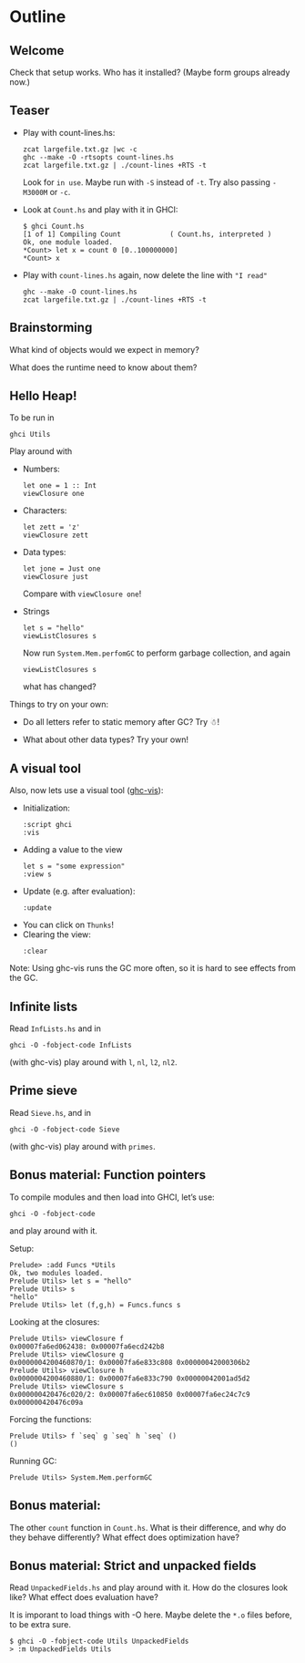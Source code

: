 Outline
=======

Welcome
-------

Check that setup works. Who has it installed? (Maybe form groups already now.)

Teaser
------

* Play with count-lines.hs:
  ```
  zcat largefile.txt.gz |wc -c
  ghc --make -O -rtsopts count-lines.hs
  zcat largefile.txt.gz | ./count-lines +RTS -t
  ```
  Look for `in use`.
  Maybe run with `-S` instead of `-t`.
  Try also passing `-M3000M` or `-c`.


* Look at `Count.hs` and play with it in GHCI:
  ```
  $ ghci Count.hs
  [1 of 1] Compiling Count            ( Count.hs, interpreted )
  Ok, one module loaded.
  *Count> let x = count 0 [0..100000000]
  *Count> x
  ```

* Play with `count-lines.hs` again, now delete the line with `"I read"`
  ```
  ghc --make -O count-lines.hs
  zcat largefile.txt.gz | ./count-lines +RTS -t
  ```

Brainstorming
-------------

What kind of objects would we expect in memory?

What does the runtime need to know about them?

Hello Heap!
-----------

To be run in
```
ghci Utils
```

Play around with

 * Numbers:
   ```
   let one = 1 :: Int
   viewClosure one
   ```

 * Characters:
   ```
   let zett = 'z'
   viewClosure zett
   ```

 * Data types:
   ```
   let jone = Just one
   viewClosure just
   ```
   Compare with `viewClosure one`!

 * Strings
   ```
   let s = "hello"
   viewListClosures s
   ```
   Now run `System.Mem.perfomGC` to perform garbage collection, and again
   ```
   viewListClosures s
   ```
   what has changed?


Things to try on your own:

* Do all letters refer to static memory after GC? Try ☃!

* What about other data types? Try your own!


A visual tool
-------------

Also, now lets use a visual tool ([ghc-vis](http://felsin9.de/nnis/ghc-vis/)):

 * Initialization:
   ```
   :script ghci
   :vis
   ```
 * Adding a value to the view
   ```
   let s = "some expression"
   :view s
   ```
 * Update (e.g. after evaluation):
   ```
   :update
   ```
 * You can click on `Thunks`!
 * Clearing the view:
   ```
   :clear
   ```

Note: Using ghc-vis runs the GC more often, so it is hard to see effects from the GC.


Infinite lists
--------------

Read `InfLists.hs` and in
```
ghci -O -fobject-code InfLists
```
(with ghc-vis) play around with `l`, `nl`, `l2`, `nl2`.

Prime sieve
-----------

Read `Sieve.hs`, and in
```
ghci -O -fobject-code Sieve
```
(with ghc-vis) play around with `primes`.


Bonus material: Function pointers
----------------------------------

To compile modules and then load into GHCI, let’s use:
```
ghci -O -fobject-code
```
and play around with it.

Setup:
```
Prelude> :add Funcs *Utils
Ok, two modules loaded.
Prelude Utils> let s = "hello"
Prelude Utils> s
"hello"
Prelude Utils> let (f,g,h) = Funcs.funcs s
```

Looking at the closures:
```
Prelude Utils> viewClosure f
0x00007fa6ed062438: 0x00007fa6ecd242b8
Prelude Utils> viewClosure g
0x0000004200460870/1: 0x00007fa6e833c808 0x00000042000306b2
Prelude Utils> viewClosure h
0x0000004200460880/1: 0x00007fa6e833c790 0x00000042001ad5d2
Prelude Utils> viewClosure s
0x000000420476c020/2: 0x00007fa6ec610850 0x00007fa6ec24c7c9 0x000000420476c09a
```

Forcing the functions:
```
Prelude Utils> f `seq` g `seq` h `seq` ()
()
```

Running GC:
```
Prelude Utils> System.Mem.performGC
```

Bonus material:
---------------

The other `count` function in `Count.hs`.
What is their difference, and why do they behave differently?
What effect does optimization have?

Bonus material: Strict and unpacked fields
------------------------------------------

Read `UnpackedFields.hs` and play around with it.
How do the closures look like?
What effect does evaluation have?

It is imporant to load things with -O here. Maybe delete the `*.o` files before, to be extra sure.
```
$ ghci -O -fobject-code Utils UnpackedFields
> :m UnpackedFields Utils
```
